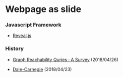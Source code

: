 # Webpage as slide

### Javascript Framework
- [Reveal.js](https://revealjs.com/#/)

### History
- [Graph Reachability Quries : A Survey](https://wang-yiwei.github.io/slide/Graph-Reachability-Quries-A-Survey/) (2018/04/26)

- [Dale-Carnegie](https://wang-yiwei.github.io/slide/Dale-Carnegie/) (2018/04/23)
